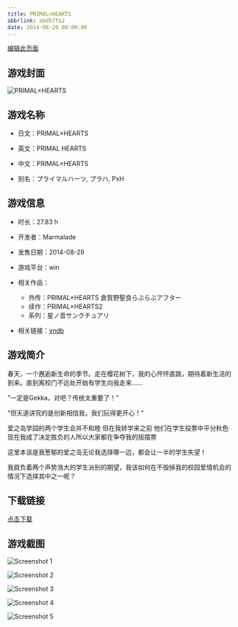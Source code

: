 ```yaml
---
title: PRIMAL×HEARTS
abbrlink: abd57fa2
date: 2014-08-29 00:00:00
---
```

[编辑此页面](https://github.com/ACG-3/ADV3-source/blob/main/source/_posts/games/PRIMAL%C3%97HEARTS.md)

## 游戏封面

![PRIMAL×HEARTS](https://pan.timero.xyz/d/onedrive/img_lib_001/PRIMAL%C3%97HEARTS_cover.avif)


## 游戏名称

- 日文：PRIMAL×HEARTS
- 英文：PRIMAL HEARTS
- 中文：PRIMAL×HEARTS

- 别名：プライマルハーツ, プラハ, PxH


## 游戏信息

- 时长：27.83 h
- 开发者：Marmalade
- 发售日期：2014-08-29
- 游戏平台：win
- 相关作品：
   - 外传：PRIMAL×HEARTS 倉賀野聖良らぶらぶアフター
   - 续作：PRIMAL×HEARTS2
   - 系列：星ノ音サンクチュアリ

- 相关链接：[vndb](https://vndb.org/v14887)


## 游戏简介

春天，一个邂逅新生命的季节。走在樱花树下，我的心怦怦直跳，期待着新生活的到来。直到离校门不远处开始有学生向我走来......

"一定是Gekka，对吧？传统太重要了！"

"但天道讲究的是创新相信我，我们玩得更开心！"

爱之岛学园的两个学生会并不和睦 但在我转学来之前 他们在学生投票中平分秋色现在我成了决定胜负的人所以大家都在争夺我的摇摆票

这里本该是我葱郁的爱之岛无论我选择哪一边，都会让一半的学生失望！

我肩负着两个声势浩大的学生派别的期望，我该如何在不毁掉我的校园爱情机会的情况下选择其中之一呢？




## 下载链接

[点击下载](https://pan.timero.xyz/onedrive/adv_lib_001/PRIMAL%C3%97HEARTS)


## 游戏截图


![Screenshot 1](https://pan.timero.xyz/d/onedrive/img_lib_001/PRIMAL%C3%97HEARTS_Screenshot_1.avif)

![Screenshot 2](https://pan.timero.xyz/d/onedrive/img_lib_001/PRIMAL%C3%97HEARTS_Screenshot_2.avif)

![Screenshot 3](https://pan.timero.xyz/d/onedrive/img_lib_001/PRIMAL%C3%97HEARTS_Screenshot_3.avif)

![Screenshot 4](https://pan.timero.xyz/d/onedrive/img_lib_001/PRIMAL%C3%97HEARTS_Screenshot_4.avif)

![Screenshot 5](https://pan.timero.xyz/d/onedrive/img_lib_001/PRIMAL%C3%97HEARTS_Screenshot_5.avif)

